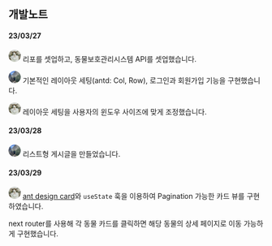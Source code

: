 ## 개발노트

#### 23/03/27 
<img src="./public/images/yr.jpeg" style="width:24px; height:24px; border-radius: 50%;"> 리포를 셋업하고, 동물보호관리시스템 API를 셋업했습니다.

<img src="./public/images/sh.jpeg" style="width:24px; height:24px; border-radius: 50%;"> 기본적인 레이아웃 세팅(antd: Col, Row), 로그인과 회원가입 기능을 구현했습니다.

<img src="./public/images/yr.jpeg" style="width:24px; height:24px; border-radius: 50%;"> 레이아웃 세팅을 사용자의 윈도우 사이즈에 맞게 조정했습니다.

#### 23/03/28
<img src="./public/images/sh.jpeg" style="width:24px; height:24px; border-radius: 50%;"> 리스트형 게시글을 만들었습니다.

#### 23/03/29
<img src="./public/images/yr.jpeg" style="width:24px; height:24px; border-radius: 50%;"> [ant design card](https://ant.design/components/card)와 `useState` 훅을 이용하여 Pagination 가능한 카드 뷰를 구현하였습니다.

next router를 사용해 각 동물 카드를 클릭하면 해당 동물의 상세 페이지로 이동 가능하게 구현했습니다.
